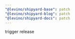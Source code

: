 ```yaml
---
"@levino/shipyard-base": patch
"@levino/shipyard-blog": patch
"@levino/shipyard-docs": patch
---
```


trigger release
